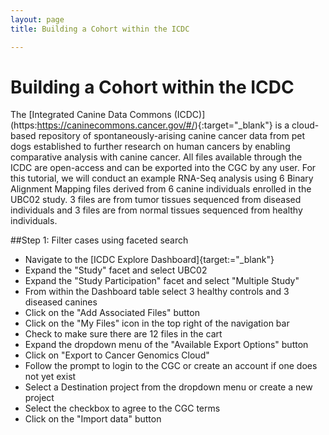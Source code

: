 ```yaml
---
layout: page
title: Building a Cohort within the ICDC

---
```



Building a Cohort within the ICDC
============================================

The [Integrated Canine Data Commons (ICDC)] (https:https://caninecommons.cancer.gov/#/){:target="_blank"} is a cloud-based repository of spontaneously-arising canine cancer data from pet dogs established to further research on human cancers by enabling comparative analysis with canine cancer.
All files available through the ICDC are open-access and can be exported into the CGC by any user. For this tutorial, we will conduct an example RNA-Seq analysis using 6 Binary Alignment Mapping files derived from 6 canine individuals enrolled in the UBC02 study.  3 files are from tumor tissues sequenced from diseased individuals and 3 files are from normal tissues sequenced from healthy individuals. 

##Step 1: Filter cases using faceted search
* Navigate to the [ICDC Explore Dashboard]{target:="_blank"}
* Expand the "Study" facet and select UBC02
* Expand the "Study Participation" facet and select "Multiple Study"
* From within the Dashboard table select 3 healthy controls and 3 diseased canines
* Click on the "Add Associated Files" button
* Click on the "My Files" icon in the top right of the navigation bar
* Check to make sure there are 12 files in the cart
* Expand the dropdown menu of the "Available Export Options" button
* Click on "Export to Cancer Genomics Cloud"
* Follow the prompt to login to the CGC or create an account if one does not yet exist
* Select a Destination project from the dropdown menu or create a new project
* Select the checkbox to agree to the CGC terms
* Click on the "Import data" button